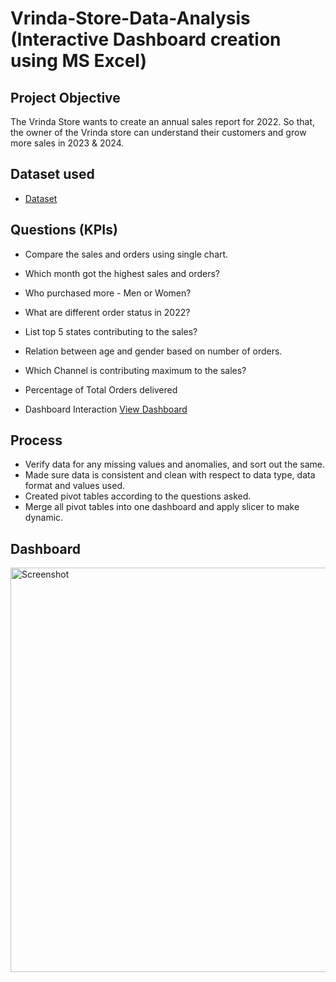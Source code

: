 # Vrinda-Store-Data-Analysis (Interactive Dashboard creation using MS Excel)
## Project Objective
The Vrinda Store wants to create an annual sales report for 2022. So that, the owner of the Vrinda store can understand their customers and grow more sales in 2023 & 2024.

## Dataset used
- <a href="https://github.com/Anujk9213/Sales-Data-Analysis-Dashboard/blob/main/Vrinda%20Store%20Sales%20Data%20Analysis.xlsx">Dataset</a>

## Questions (KPIs)
- Compare the sales and orders using single chart.
- Which month got the highest sales and orders?
- Who purchased more - Men or Women?
- What are different order status in 2022?
- List top 5 states contributing to the sales?
- Relation between age and gender based on number of orders.
- Which Channel is contributing maximum to the sales?
- Percentage of Total Orders delivered

- Dashboard Interaction <a href="https://github.com/Anujk9213/Sales-Data-Analysis-Dashboard/blob/main/Screenshot.png">View Dashboard</a>

## Process
- Verify data for any missing values and anomalies, and sort out the same.
- Made sure data is consistent and clean with respect to data type, data format and values used.
- Created pivot tables according to the questions asked.
- Merge all pivot tables into one dashboard and apply slicer to make dynamic.

## Dashboard

<img width="1025" height="647" alt="Screenshot" src="https://github.com/user-attachments/assets/a3068b7f-e57f-45bf-8bf8-6e961415e7ca" />
